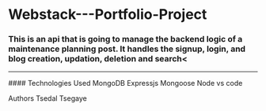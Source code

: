 # Webstack---Portfolio-Project <br>
### This is an api that is going to manage the backend logic of a maintenance planning post. It handles the signup, login, and blog creation, updation, deletion and search</h><
<hr>
#### Technologies Used
MongoDB Expressjs Mongoose Node vs code

Authors
Tsedal Tsegaye
